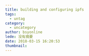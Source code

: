 ```yaml
---
title: building and configuring ipfs
tags:
  - untag
category:
  - uncategory
author: bsyonline
lede: 没有摘要
date: 2018-03-15 16:20:53
thumbnail:
---
```

